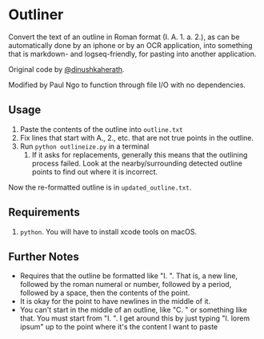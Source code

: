 # Outliner

Convert the text of an outline in Roman format (I. A. 1. a. 2.), 
as can be automatically done by an iphone or by an OCR application,
into something that is markdown- and logseq-friendly, for pasting
into another application.

Original code by [@dinushkaherath](https://github.com/dinushkaherath).

Modified by Paul Ngo to function through file I/O with no dependencies.

## Usage

1. Paste the contents of the outline into `outline.txt`
2. Fix lines that start with A., 2., etc. that are not true points in the outline.
3. Run `python outlineize.py` in a terminal
   1. If it asks for replacements, generally this means that the 
   outlining process failed. Look at the nearby/surrounding detected
   outline points to find out where it is incorrect.

Now the re-formatted outline is in `updated_outline.txt`.

## Requirements

1. `python`. You will have to install xcode tools on macOS.

## Further Notes

- Requires that the outline be formatted like "I. ". That is, a new line, 
followed by the roman numeral or number, followed by a period, 
followed by a space, then the contents of the point. 
- It is okay for the point to have newlines in the middle of it.
- You can't start in the middle of an outline, like "C. " or something 
like that. You must start from "I. ". I get around this by just typing
"I. lorem ipsum" up to the point where it's the content I want to paste
